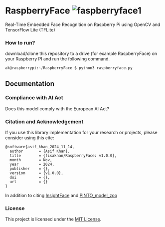 # RaspberryFace ![faspberryface1](https://github.com/user-attachments/assets/10c9be31-61c5-4e30-9a2a-0598b7a5bb03)
Real-Time Embedded Face Recognition on Raspberry Pi using OpenCV and TensorFlow Lite (TFLite)

### How to run?
download/clone this repository to a drive (for example RaspberryFace) on your Raspberry PI and run the following command.
```python
ak@raspberrypi:~/RaspberryFace $ python3 raspberryface.py
```


## Documentation
### Compliance with AI Act
Does this model comply with the European AI Act?

### Citation and Acknowledgement
If you use this library implementation for your research or projects, please consider using this cite:
```
@software{asif_khan_2024_11_14,
  author       = {Asif Khan},
  title        = {fisakhan/RaspberryFace: v1.0.0},
  month        = Nov,
  year         = 2024,
  publisher    = {},
  version      = {v1.0.0},
  doi          = {},
  url          = {}
}
```
In addition to citing [InsightFace](https://github.com/deepinsight/insightface/tree/master) and [PINTO_model_zoo](https://github.com/PINTO0309/PINTO_model_zoo)

### License
This project is licensed under the [MIT License](LICENSE).
